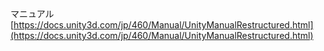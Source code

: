 
マニュアル [https://docs.unity3d.com/jp/460/Manual/UnityManualRestructured.html](https://docs.unity3d.com/jp/460/Manual/UnityManualRestructured.html)
